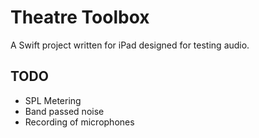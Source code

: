 # Theatre Toolbox
A Swift project written for iPad designed for testing audio.

## TODO 
- SPL Metering
- Band passed noise
- Recording of microphones
